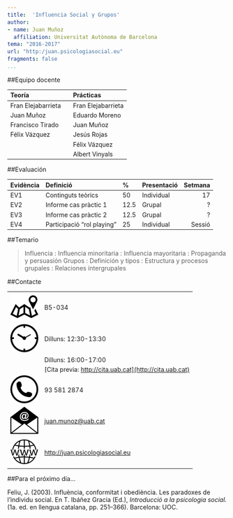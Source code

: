 ```yaml
---
title:  'Influencia Social y Grupos'
author:
- name: Juan Muñoz
  affiliation: Universitat Autònoma de Barcelona
tema: "2016-2017"
url: "http:/juan.psicologiasocial.eu"
fragments: false
...
```


##Equipo docente

| Teoría             |  | Prácticas          |
|:-------------------|:-|:-------------------|
| Fran Elejabarrieta |  | Fran Elejabarrieta |
| Juan Muñoz         |  | Eduardo Moreno     |
| Francisco Tirado   |  | Juan Muñoz         |
| Félix Vázquez      |  | Jesús Rojas        |
|                    |  | Félix Vázquez      |
|                    |  | Albert Vinyals     |



##Evaluación

| Evidència | Definició                  | %    | Presentació | Setmana |
|:----------|:---------------------------|:-----|:------------|--------:|
| EV1       | Continguts teòrics         | 50   | Individual  |      17 |
| EV2       | Informe cas pràctic 1      | 12.5 | Grupal      |       ? |
| EV3       | Informe cas pràctic 2      | 12.5 | Grupal      |       ? |
| EV4       | Participació “rol playing” | 25   | Individual  |  Sessió |

##Temario

>Influencia
:    Influencia minoritaria
:    Influencia mayoritaria
:    Propaganda y persuasión
Grupos
:    Definición y tipos
:    Estructura y procesos grupales
:    Relaciones intergrupales

##Contacte

|                        |                                                         |
|:-----------------------|:--------------------------------------------------------|
| ![](img/Direccion.png) | B5-034                                                  |
| ![](img/Clock.png)     | Dilluns: 12:30-13:30                                    |
|                        | Dilluns: 16:00-17:00                                    |
|                        | [Cita previa: http://cita.uab.cat](http://cita.uab.cat) |
| ![](img/Telefono.png)  | 93 581 2874                                             |
| ![](img/Correo.png)    | juan.munoz@uab.cat                                      |
| ![](img/Web.png)       | <http://juan.psicologiasocial.eu>                       |

##Para el próximo día...

Feliu, J. (2003). Influència, conformitat i obediència. Les paradoxes de l’individu social. En T. Ibáñez Gracia (Ed.), _Introducció a la psicologia social._ (1a. ed. en llengua catalana, pp. 251–366). Barcelona: UOC.
